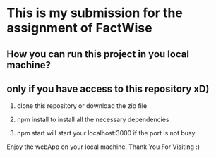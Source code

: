 # This is my submission for the assignment of FactWise


## How you can run this project in you local machine?
## only if you have access to this repository xD)

1. clone this repository or download the zip file

2. npm install to install all the necessary dependencies

3. npm start will start your localhost:3000 if the port is not busy

Enjoy the webApp on your local machine. Thank You For Visiting :)